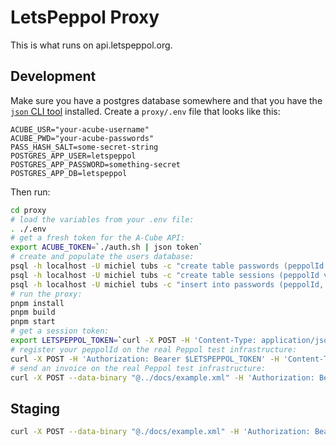 # LetsPeppol Proxy
This is what runs on api.letspeppol.org.

## Development
Make sure you have a postgres database somewhere and that you have the [`json` CLI tool](https://github.com/trentm/json?tab=readme-ov-file#installation) installed.
Create a `proxy/.env` file that looks like this:
```
ACUBE_USR="your-acube-username"
ACUBE_PWD="your-acube-passwords"
PASS_HASH_SALT=some-secret-string
POSTGRES_APP_USER=letspeppol
POSTGRES_APP_PASSWORD=something-secret
POSTGRES_APP_DB=letspeppol
```

Then run:
```sh
cd proxy
# load the variables from your .env file:
. ./.env
# get a fresh token for the A-Cube API:
export ACUBE_TOKEN=`./auth.sh | json token`
# create and populate the users database:
psql -h localhost -U michiel tubs -c "create table passwords (peppolId varchar, passHash varchar)"
psql -h localhost -U michiel tubs -c "create table sessions (peppolId varchar, token varchar, expires timestamp)"
psql -h localhost -U michiel tubs -c "insert into passwords (peppolId, passHash) values ('9915:1234', sha256('waggiboo$PASS_HASH_SALT'))"
# run the proxy:
pnpm install
pnpm build
pnpm start
# get a session token:
export LETSPEPPOL_TOKEN=`curl -X POST -H 'Content-Type: application/json' -d'{"peppolId":"9915:1234","password":"waggiboo"}' http://localhost:3000/token | json token`
# register your peppolId on the real Peppol test infrastructure:
curl -X POST -H 'Authorization: Bearer $LETSPEPPOL_TOKEN' -H 'Content-Type: application/json' http://localhost:3000/reg
# send an invoice on the real Peppol test infrastructure:
curl -X POST --data-binary "@../docs/example.xml" -H 'Authorization: Bearer $LETSPEPPOL_TOKEN' http://localhost:3000/send
```

## Staging
```sh
curl -X POST --data-binary "@./docs/example.xml" -H 'Authorization: Bearer $LETSPEPPOL_TOKEN' https://api.letspeppol.org/send
```
